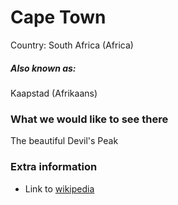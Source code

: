 # Cape Town

Country: South Africa (Africa)

##### Also known as:

Kaapstad (Afrikaans)

### What we would like to see there

The beautiful Devil's Peak

### Extra information

- Link to [wikipedia](https://en.wikipedia.org/wiki/Cape_Town)

